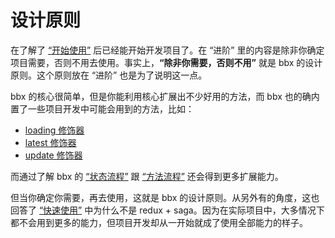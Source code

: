 # 设计原则

在了解了 [“开始使用”](/start/) 后已经能开始开发项目了。在 “进阶” 里的内容是除非你确定项目需要，否则不用去使用。事实上，**“除非你需要，否则不用”** 就是 bbx 的设计原则。这个原则放在 “进阶” 也是为了说明这一点。


bbx 的核心很简单，但是你能利用核心扩展出不少好用的方法，而 bbx 也的确内置了一些项目开发中可能会用到的方法，比如：

- [loading 修饰器](loading.html)
- [latest 修饰器](latest.html)
- [update 修饰器](update.html)

而通过了解 bbx 的 [“状态流程”](state.html) 跟 [“方法流程”](method.html) 还会得到更多扩展能力。

但当你确定你需要，再去使用，这就是 bbx 的设计原则。从另外有的角度，这也回答了 [“快速使用”](/start/) 中为什么不是 redux + saga。因为在实际项目中，大多情况下都不会用到更多的能力，但项目开发却从一开始就成了使用全部能力的样子。